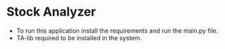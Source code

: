 # Stock Analyzer

- To run this application install the requirements and run the main.py file.
- TA-lib required to be installed in the system.
